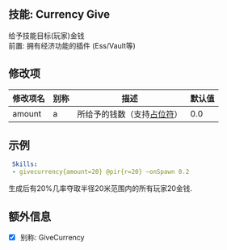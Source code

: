 技能: Currency Give
--------------------------

给予技能目标(玩家)金钱  
前置: 拥有经济功能的插件 (Ess/Vault等)

修改项
----------

| 修改项名 | 别称    | 描述                                                                                                    | 默认值 |
|-----------|------------|----------------------------------------------------------------------------------------------------------------|---------------|
| amount | a | 所给予的钱数（支持[占位符](技能/占位符)） | 0.0 |

示例
--------

```yaml
 Skills:
 - givecurrency{amount=20} @pir{r=20} ~onSpawn 0.2
```
生成后有20%几率夺取半径20米范围内的所有玩家20金钱.

额外信息
---

- [x] 别称: GiveCurrency